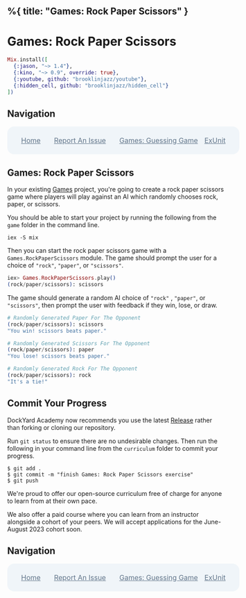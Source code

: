 %{
  title: "Games: Rock Paper Scissors"
}
---
# Games: Rock Paper Scissors

```elixir
Mix.install([
  {:jason, "~> 1.4"},
  {:kino, "~> 0.9", override: true},
  {:youtube, github: "brooklinjazz/youtube"},
  {:hidden_cell, github: "brooklinjazz/hidden_cell"}
])
```

## Navigation

<div style="display: flex; align-items: center; width: 100%; justify-content: space-between; font-size: 1rem; color: #61758a; background-color: #f0f5f9; height: 4rem; padding: 0 1rem; border-radius: 1rem;">
<div style="display: flex;">
<i class="ri-home-fill"></i>
<a style="display: flex; color: #61758a; margin-left: 1rem;" href="../start.livemd">Home</a>
</div>
<div style="display: flex;">
<i class="ri-bug-fill"></i>
<a style="display: flex; color: #61758a; margin-left: 1rem;" href="https://github.com/DockYard-Academy/curriculum/issues/new?assignees=&labels=&template=issue.md&title=Games: Rock Paper Scissors">Report An Issue</a>
</div>
<div style="display: flex;">
<i class="ri-arrow-left-fill"></i>
<a style="display: flex; color: #61758a; margin-left: 1rem;" href="../exercises/games_guessing_game.livemd">Games: Guessing Game</a>
</div>
<div style="display: flex;">
<a style="display: flex; color: #61758a; margin-right: 1rem;" href="../reading/exunit.livemd">ExUnit</a>
<i class="ri-arrow-right-fill"></i>
</div>
</div>

## Games: Rock Paper Scissors

In your existing [Games](./games_setup.livemd) project, you're going to create a rock paper scissors game where players will play against an AI which randomly chooses
rock, paper, or scissors.

You should be able to start your project by running the following from the `game` folder in
the command line.

```
iex -S mix
```

Then you can start the rock paper scissors game with a `Games.RockPaperScissors` module.
The game should prompt the user for a choice of `"rock"`, `"paper"`, or `"scissors"`.

<!-- livebook:{"force_markdown":true} -->

```elixir
iex> Games.RockPaperScissors.play()
(rock/paper/scissors): scissors
```

The game should generate a random AI choice of `"rock"` , `"paper"`, or `"scissors"`, then prompt the user with feedback if they win, lose, or draw.

<!-- livebook:{"force_markdown":true} -->

```elixir
# Randomly Generated Paper For The Opponent
(rock/paper/scissors): scissors
"You win! scissors beats paper."

# Randomly Generated Scissors For The Opponent
(rock/paper/scissors): paper
"You lose! scissors beats paper."

# Randomly Generated Rock For The Opponent
(rock/paper/scissors): rock
"It's a tie!"
```

## Commit Your Progress

DockYard Academy now recommends you use the latest [Release](https://github.com/DockYard-Academy/curriculum/releases) rather than forking or cloning our repository.

Run `git status` to ensure there are no undesirable changes.
Then run the following in your command line from the `curriculum` folder to commit your progress.

```
$ git add .
$ git commit -m "finish Games: Rock Paper Scissors exercise"
$ git push
```

We're proud to offer our open-source curriculum free of charge for anyone to learn from at their own pace.

We also offer a paid course where you can learn from an instructor alongside a cohort of your peers.
We will accept applications for the June-August 2023 cohort soon.

## Navigation

<div style="display: flex; align-items: center; width: 100%; justify-content: space-between; font-size: 1rem; color: #61758a; background-color: #f0f5f9; height: 4rem; padding: 0 1rem; border-radius: 1rem;">
<div style="display: flex;">
<i class="ri-home-fill"></i>
<a style="display: flex; color: #61758a; margin-left: 1rem;" href="../start.livemd">Home</a>
</div>
<div style="display: flex;">
<i class="ri-bug-fill"></i>
<a style="display: flex; color: #61758a; margin-left: 1rem;" href="https://github.com/DockYard-Academy/curriculum/issues/new?assignees=&labels=&template=issue.md&title=Games: Rock Paper Scissors">Report An Issue</a>
</div>
<div style="display: flex;">
<i class="ri-arrow-left-fill"></i>
<a style="display: flex; color: #61758a; margin-left: 1rem;" href="../exercises/games_guessing_game.livemd">Games: Guessing Game</a>
</div>
<div style="display: flex;">
<a style="display: flex; color: #61758a; margin-right: 1rem;" href="../reading/exunit.livemd">ExUnit</a>
<i class="ri-arrow-right-fill"></i>
</div>
</div>

